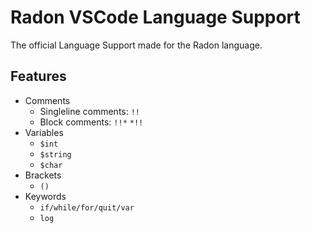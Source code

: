 # Radon VSCode Language Support
The official Language Support made for the Radon language. 
## Features
- Comments
    - Singleline comments: `!!`
    - Block comments: `!!*` `*!!`
- Variables
    - `$int`
    - `$string`
    - `$char` 
- Brackets
    - `()`
- Keywords
    - `if/while/for/quit/var`
    - `log`
